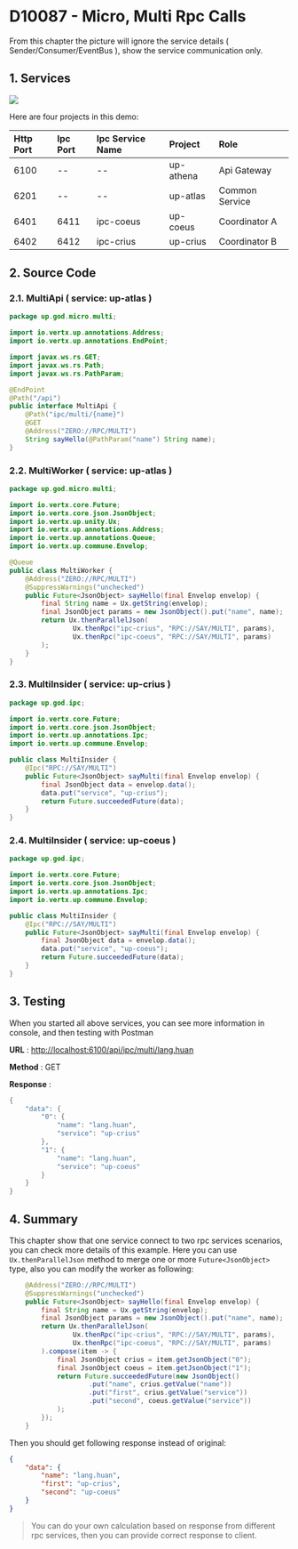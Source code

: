 # D10087 - Micro, Multi Rpc Calls

From this chapter the picture will ignore the service details \( Sender/Consumer/EventBus \), show the service
communication only.

## 1. Services

![](/doc/image/d10087-1.png)

Here are four projects in this demo:

| Http Port | Ipc Port | Ipc Service Name | Project | Role |
| :--- | :--- | :--- | :--- | :--- |
| 6100 | -- | -- | up-athena | Api Gateway |
| 6201 | -- | -- | up-atlas | Common Service |
| 6401 | 6411 | ipc-coeus | up-coeus | Coordinator A |
| 6402 | 6412 | ipc-crius | up-crius | Coordinator B |

## 2. Source Code

### 2.1. MultiApi \( service: up-atlas \)

```java
package up.god.micro.multi;

import io.vertx.up.annotations.Address;
import io.vertx.up.annotations.EndPoint;

import javax.ws.rs.GET;
import javax.ws.rs.Path;
import javax.ws.rs.PathParam;

@EndPoint
@Path("/api")
public interface MultiApi {
    @Path("ipc/multi/{name}")
    @GET
    @Address("ZERO://RPC/MULTI")
    String sayHello(@PathParam("name") String name);
}
```

### 2.2. MultiWorker \( service: up-atlas \)

```java
package up.god.micro.multi;

import io.vertx.core.Future;
import io.vertx.core.json.JsonObject;
import io.vertx.up.unity.Ux;
import io.vertx.up.annotations.Address;
import io.vertx.up.annotations.Queue;
import io.vertx.up.commune.Envelop;

@Queue
public class MultiWorker {
    @Address("ZERO://RPC/MULTI")
    @SuppressWarnings("unchecked")
    public Future<JsonObject> sayHello(final Envelop envelop) {
        final String name = Ux.getString(envelop);
        final JsonObject params = new JsonObject().put("name", name);
        return Ux.thenParallelJson(
                Ux.thenRpc("ipc-crius", "RPC://SAY/MULTI", params),
                Ux.thenRpc("ipc-coeus", "RPC://SAY/MULTI", params)
        );
    }
}
```

### 2.3. MultiInsider \( service: up-crius \)

```java
package up.god.ipc;

import io.vertx.core.Future;
import io.vertx.core.json.JsonObject;
import io.vertx.up.annotations.Ipc;
import io.vertx.up.commune.Envelop;

public class MultiInsider {
    @Ipc("RPC://SAY/MULTI")
    public Future<JsonObject> sayMulti(final Envelop envelop) {
        final JsonObject data = envelop.data();
        data.put("service", "up-crius");
        return Future.succeededFuture(data);
    }
}
```

### 2.4. MultiInsider \( service: up-coeus \)

```java
package up.god.ipc;

import io.vertx.core.Future;
import io.vertx.core.json.JsonObject;
import io.vertx.up.annotations.Ipc;
import io.vertx.up.commune.Envelop;

public class MultiInsider {
    @Ipc("RPC://SAY/MULTI")
    public Future<JsonObject> sayMulti(final Envelop envelop) {
        final JsonObject data = envelop.data();
        data.put("service", "up-coeus");
        return Future.succeededFuture(data);
    }
}
```

## 3. Testing

When you started all above services, you can see more information in console, and then testing with Postman

**URL** : [http://localhost:6100/api/ipc/multi/lang.huan](http://localhost:6100/api/ipc/multi/lang.huan)

**Method** : GET

**Response** :

```java
{
    "data": {
        "0": {
            "name": "lang.huan",
            "service": "up-crius"
        },
        "1": {
            "name": "lang.huan",
            "service": "up-coeus"
        }
    }
}
```

## 4. Summary

This chapter show that one service connect to two rpc services scenarios, you can check more details of this example.
Here you can use `Ux.thenParallelJson` method to merge one or more `Future<JsonObject>` type, also you can modify the
worker as following:

```java
    @Address("ZERO://RPC/MULTI")
    @SuppressWarnings("unchecked")
    public Future<JsonObject> sayHello(final Envelop envelop) {
        final String name = Ux.getString(envelop);
        final JsonObject params = new JsonObject().put("name", name);
        return Ux.thenParallelJson(
                Ux.thenRpc("ipc-crius", "RPC://SAY/MULTI", params),
                Ux.thenRpc("ipc-coeus", "RPC://SAY/MULTI", params)
        ).compose(item -> {
            final JsonObject crius = item.getJsonObject("0");
            final JsonObject coeus = item.getJsonObject("1");
            return Future.succeededFuture(new JsonObject()
                    .put("name", crius.getValue("name"))
                    .put("first", crius.getValue("service"))
                    .put("second", coeus.getValue("service"))
            );
        });
    }
```

Then you should get following response instead of original:

```json
{
    "data": {
        "name": "lang.huan",
        "first": "up-crius",
        "second": "up-coeus"
    }
}
```

> You can do your own calculation based on response from different rpc services, then you can provide correct response to client.



